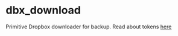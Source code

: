 # dbx_download
Primitive Dropbox downloader for backup. Read about tokens [here](https://www.codemzy.com/blog/dropbox-long-lived-access-refresh-token)

